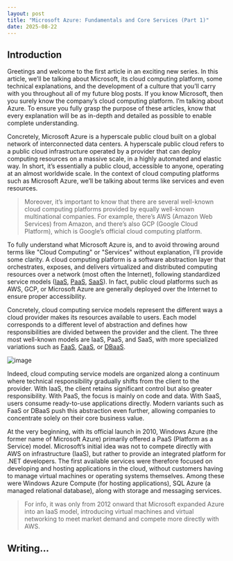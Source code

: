```yaml
---
layout: post
title: "Microsoft Azure: Fundamentals and Core Services (Part 1)"
date: 2025-08-22
---
```


## Introduction

Greetings and welcome to the first article in an exciting new series. In this article, we’ll be talking about Microsoft, its cloud computing platform, some technical explanations, and the development of a culture that you’ll carry with you throughout all of my future blog posts. If you know Microsoft, then you surely know the company’s cloud computing platform. I’m talking about Azure. To ensure you fully grasp the purpose of these articles, know that every explanation will be as in-depth and detailed as possible to enable complete understanding.

Concretely, Microsoft Azure is a hyperscale public cloud built on a global network of interconnected data centers. A hyperscale public cloud refers to a public cloud infrastructure operated by a provider that can deploy computing resources on a massive scale, in a highly automated and elastic way. In short, it’s essentially a public cloud, accessible to anyone, operating at an almost worldwide scale. In the context of cloud computing platforms such as Microsoft Azure, we’ll be talking about terms like services and even resources.

> Moreover, it’s important to know that there are several well-known cloud computing platforms provided by equally well-known multinational companies. For example, there’s AWS (Amazon Web Services) from Amazon, and there’s also GCP (Google Cloud Platform), which is Google’s official cloud computing platform.

To fully understand what Microsoft Azure is, and to avoid throwing around terms like "Cloud Computing" or "Services" without explanation, I’ll provide some clarity. A cloud computing platform is a software abstraction layer that orchestrates, exposes, and delivers virtualized and distributed computing resources over a network (most often the Internet), following standardized service models ([IaaS](https://azure.microsoft.com/en-us/resources/cloud-computing-dictionary/what-is-iaas), [PaaS](https://azure.microsoft.com/en-us/resources/cloud-computing-dictionary/what-is-paas), [SaaS](https://azure.microsoft.com/en-us/resources/cloud-computing-dictionary/what-is-saas)). In fact, public cloud platforms such as AWS, GCP, or Microsoft Azure are generally deployed over the Internet to ensure proper accessibility.

Concretely, cloud computing service models represent the different ways a cloud provider makes its resources available to users. Each model corresponds to a different level of abstraction and defines how responsibilities are divided between the provider and the client. The three most well-known models are IaaS, PaaS, and SaaS, with more specialized variations such as [FaaS](https://www.ibm.com/think/topics/faas), [CaaS](https://www.ibm.com/think/topics/containers-as-a-service), or [DBaaS](https://www.ibm.com/think/topics/dbaas).

![image](https://saberda.github.io/2017/09/28/Cloud-Service-Models/1.png)

Indeed, cloud computing service models are organized along a continuum where technical responsibility gradually shifts from the client to the provider. With IaaS, the client retains significant control but also greater responsibility. With PaaS, the focus is mainly on code and data. With SaaS, users consume ready-to-use applications directly. Modern variants such as FaaS or DBaaS push this abstraction even further, allowing companies to concentrate solely on their core business value.

At the very beginning, with its official launch in 2010, Windows Azure (the former name of Microsoft Azure) primarily offered a PaaS (Platform as a Service) model. Microsoft’s initial idea was not to compete directly with AWS on infrastructure (IaaS), but rather to provide an integrated platform for .NET developers. The first available services were therefore focused on developing and hosting applications in the cloud, without customers having to manage virtual machines or operating systems themselves. Among these were Windows Azure Compute (for hosting applications), SQL Azure (a managed relational database), along with storage and messaging services.

> For info, it was only from 2012 onward that Microsoft expanded Azure into an IaaS model, introducing virtual machines and virtual networking to meet market demand and compete more directly with AWS.

## Writing...
